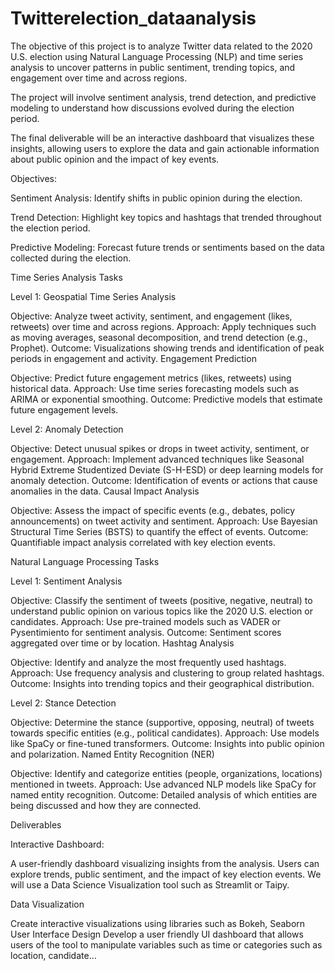 # Twitterelection_dataanalysis

The objective of this project is to analyze Twitter data related to the 2020 U.S. election using Natural Language Processing (NLP) and time series analysis 
to uncover patterns in public sentiment, trending topics, and engagement over time and across regions.

The project will involve sentiment analysis, trend detection, and predictive modeling to understand how discussions evolved during the election period. 

The final deliverable will be an interactive dashboard that visualizes these insights, allowing users to explore the data and gain actionable information
about public opinion and the impact of key events. 

Objectives:

Sentiment Analysis: 
Identify shifts in public opinion during the election.

Trend Detection: 
Highlight key topics and hashtags that trended throughout the election period.

Predictive Modeling: 
Forecast future trends or sentiments based on the data collected during the election.


Time Series Analysis Tasks

Level 1:
Geospatial Time Series Analysis

Objective: Analyze tweet activity, sentiment, and engagement (likes, retweets) over time and across regions.
Approach: Apply techniques such as moving averages, seasonal decomposition, and trend detection (e.g., Prophet).
Outcome: Visualizations showing trends and identification of peak periods in engagement and activity.
Engagement Prediction

Objective: Predict future engagement metrics (likes, retweets) using historical data.
Approach: Use time series forecasting models such as ARIMA or exponential smoothing.
Outcome: Predictive models that estimate future engagement levels.

Level 2:
Anomaly Detection

Objective: Detect unusual spikes or drops in tweet activity, sentiment, or engagement.
Approach: Implement advanced techniques like Seasonal Hybrid Extreme Studentized Deviate (S-H-ESD) or deep learning models for anomaly detection.
Outcome: Identification of events or actions that cause anomalies in the data.
Causal Impact Analysis

Objective: Assess the impact of specific events (e.g., debates, policy announcements) on tweet activity and sentiment.
Approach: Use Bayesian Structural Time Series (BSTS) to quantify the effect of events.
Outcome: Quantifiable impact analysis correlated with key election events.


Natural Language Processing Tasks

Level 1:
Sentiment Analysis

Objective: Classify the sentiment of tweets (positive, negative, neutral) to understand public opinion on various topics like the 2020 U.S. election or candidates.
Approach: Use pre-trained models such as VADER or Pysentimiento for sentiment analysis.
Outcome: Sentiment scores aggregated over time or by location.
Hashtag Analysis

Objective: Identify and analyze the most frequently used hashtags.
Approach: Use frequency analysis and clustering to group related hashtags.
Outcome: Insights into trending topics and their geographical distribution.

Level 2:
Stance Detection

Objective: Determine the stance (supportive, opposing, neutral) of tweets towards specific entities (e.g., political candidates).
Approach: Use models like SpaCy or fine-tuned transformers.
Outcome: Insights into public opinion and polarization.
Named Entity Recognition (NER)

Objective: Identify and categorize entities (people, organizations, locations) mentioned in tweets.
Approach: Use advanced NLP models like SpaCy for named entity recognition.
Outcome: Detailed analysis of which entities are being discussed and how they are connected.

Deliverables

Interactive Dashboard: 

A user-friendly dashboard visualizing insights from the analysis. Users can explore trends, public sentiment, and the impact of key election events.
We will use a Data Science Visualization tool such as Streamlit or Taipy.

Data Visualization

Create interactive visualizations using libraries such as Bokeh, Seaborn 
User Interface Design
Develop a user friendly UI dashboard that allows users of the tool to manipulate variables such as time or categories such as location, candidate… 

